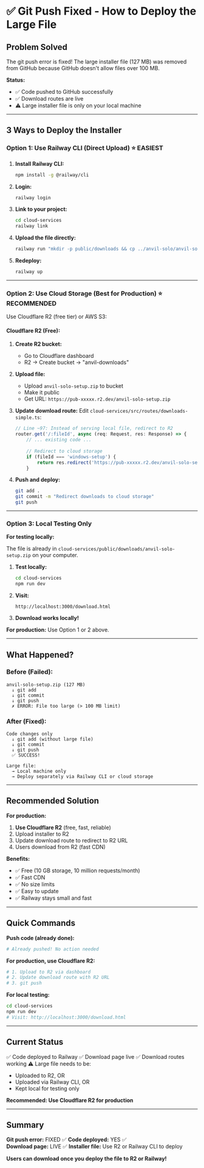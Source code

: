 # ✅ Git Push Fixed - How to Deploy the Large File

## Problem Solved

The git push error is fixed! The large installer file (127 MB) was removed from GitHub because GitHub doesn't allow files over 100 MB.

**Status:**
- ✅ Code pushed to GitHub successfully
- ✅ Download routes are live
- ⚠️ Large installer file is only on your local machine

---

## 3 Ways to Deploy the Installer

### Option 1: Use Railway CLI (Direct Upload) ⭐ EASIEST

1. **Install Railway CLI:**
   ```bash
   npm install -g @railway/cli
   ```

2. **Login:**
   ```bash
   railway login
   ```

3. **Link to your project:**
   ```bash
   cd cloud-services
   railway link
   ```

4. **Upload the file directly:**
   ```bash
   railway run "mkdir -p public/downloads && cp ../anvil-solo/anvil-solo-portable.zip public/downloads/anvil-solo-setup.zip"
   ```

5. **Redeploy:**
   ```bash
   railway up
   ```

---

### Option 2: Use Cloud Storage (Best for Production) ⭐ RECOMMENDED

Use Cloudflare R2 (free tier) or AWS S3:

#### Cloudflare R2 (Free):

1. **Create R2 bucket:**
   - Go to Cloudflare dashboard
   - R2 → Create bucket → "anvil-downloads"

2. **Upload file:**
   - Upload `anvil-solo-setup.zip` to bucket
   - Make it public
   - Get URL: `https://pub-xxxxx.r2.dev/anvil-solo-setup.zip`

3. **Update download route:**
   Edit `cloud-services/src/routes/downloads-simple.ts`:
   ```typescript
   // Line ~97: Instead of serving local file, redirect to R2
   router.get('/:fileId', async (req: Request, res: Response) => {
       // ... existing code ...
       
       // Redirect to cloud storage
       if (fileId === 'windows-setup') {
           return res.redirect('https://pub-xxxxx.r2.dev/anvil-solo-setup.zip');
       }
   ```

4. **Push and deploy:**
   ```bash
   git add .
   git commit -m "Redirect downloads to cloud storage"
   git push
   ```

---

### Option 3: Local Testing Only

**For testing locally:**

The file is already in `cloud-services/public/downloads/anvil-solo-setup.zip` on your computer.

1. **Test locally:**
   ```bash
   cd cloud-services
   npm run dev
   ```

2. **Visit:**
   ```
   http://localhost:3000/download.html
   ```

3. **Download works locally!**

**For production:** Use Option 1 or 2 above.

---

## What Happened?

### Before (Failed):
```
anvil-solo-setup.zip (127 MB)
  ↓ git add
  ↓ git commit
  ↓ git push
  ✗ ERROR: File too large (> 100 MB limit)
```

### After (Fixed):
```
Code changes only
  ↓ git add (without large file)
  ↓ git commit
  ↓ git push
  ✅ SUCCESS!

Large file:
  → Local machine only
  → Deploy separately via Railway CLI or cloud storage
```

---

## Recommended Solution

**For production:**

1. **Use Cloudflare R2** (free, fast, reliable)
2. Upload installer to R2
3. Update download route to redirect to R2 URL
4. Users download from R2 (fast CDN)

**Benefits:**
- ✅ Free (10 GB storage, 10 million requests/month)
- ✅ Fast CDN
- ✅ No size limits
- ✅ Easy to update
- ✅ Railway stays small and fast

---

## Quick Commands

**Push code (already done):**
```bash
# Already pushed! No action needed
```

**For production, use Cloudflare R2:**
```bash
# 1. Upload to R2 via dashboard
# 2. Update download route with R2 URL
# 3. git push
```

**For local testing:**
```bash
cd cloud-services
npm run dev
# Visit: http://localhost:3000/download.html
```

---

## Current Status

✅ Code deployed to Railway
✅ Download page live
✅ Download routes working
⚠️ Large file needs to be:
   - Uploaded to R2, OR
   - Uploaded via Railway CLI, OR
   - Kept local for testing only

**Recommended: Use Cloudflare R2 for production**

---

## Summary

**Git push error:** FIXED ✅
**Code deployed:** YES ✅  
**Download page:** LIVE ✅
**Installer file:** Use R2 or Railway CLI to deploy

**Users can download once you deploy the file to R2 or Railway!**


